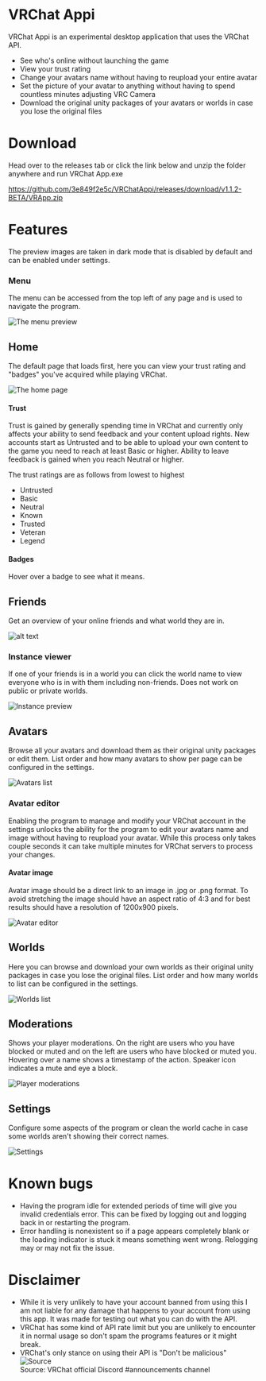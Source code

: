 # VRChat Appi

VRChat Appi is an experimental desktop application that uses the VRChat API.
  - See who's online without launching the game
  - View your trust rating
  - Change your avatars name without having to reupload your entire avatar
  - Set the picture of your avatar to anything without having to spend countless minutes adjusting VRC Camera
  - Download the original unity packages of your avatars or worlds in case you lose the original files
 
# Download

Head over to the releases tab or click the link below and unzip the folder anywhere and run VRChat App.exe

https://github.com/3e849f2e5c/VRChatAppi/releases/download/v1.1.2-BETA/VRApp.zip

# Features

The preview images are taken in dark mode that is disabled by default and can be enabled under settings.

### Menu

The menu can be accessed from the top left of any page and is used to navigate the program.

![The menu preview](https://i.imgur.com/tvVPpjm.png, "The menu")

## Home

The default page that loads first, here you can view your trust rating and "badges" you've acquired while playing VRChat.

![The home page](https://i.imgur.com/3F4dr3I.png, "The home page")

#### Trust

Trust is gained by generally spending time in VRChat and currently only affects your ability to send feedback and your content upload rights. New accounts start as Untrusted and to be able to upload your own content to the game you need to reach at least Basic or higher. Ability to leave feedback is gained when you reach Neutral or higher.

The trust ratings are as follows from lowest to highest

- Untrusted
- Basic
- Neutral
- Known
- Trusted
- Veteran
- Legend


#### Badges

Hover over a badge to see what it means.



## Friends

Get an overview of your online friends and what world they are in.

![alt text](https://i.imgur.com/pFxLZzT.png "Friends list")

### Instance viewer

If one of your friends is in a world you can click the world name to view everyone who is in with them including non-friends. Does not work on public or private worlds.

![Instance preview](https://i.imgur.com/RET8u1j.png "World Preview")

## Avatars

Browse all your avatars and download them as their original unity packages or edit them. List order and how many avatars to show per page can be configured in the settings.

![Avatars list](https://i.imgur.com/LhI3924.png "Avatars list") 

### Avatar editor

Enabling the program to manage and modify your VRChat account in the settings unlocks the ability for the program to edit your avatars name and image without having to reupload your avatar. While this process only takes couple seconds it can take multiple minutes for VRChat servers to process your changes.

#### Avatar image

Avatar image should be a direct link to an image in .jpg or .png format. To avoid stretching the image should have an aspect ratio of 4:3 and for best results should have a resolution of 1200x900 pixels.

![Avatar editor](https://i.imgur.com/g4zpFBT.png "Avatar editor") 

## Worlds

Here you can browse and download your own worlds as their original unity packages in case you lose the original files. List order and how many worlds to list can be configured in the settings.

![Worlds list](https://i.imgur.com/uMMyqQu.png "Worlds list")

## Moderations

Shows your player moderations. On the right are users who you have blocked or muted and on the left are users who have blocked or muted you. Hovering over a name shows a timestamp of the action. Speaker icon indicates a mute and eye a block.

![Player moderations](https://i.imgur.com/j18NKAX.png "Player moderations") 

## Settings

Configure some aspects of the program or clean the world cache in case some worlds aren't showing their correct names.

![Settings](https://i.imgur.com/5ZyVK5M.png "Settings")

# Known bugs
- Having the program idle for extended periods of time will give you invalid credentials error. This can be fixed by logging out and logging back in or restarting the program.
- Error handling is nonexistent so if a page appears completely blank or the loading indicator is stuck it means something went wrong. Relogging may or may not fix the issue.

# Disclaimer

- While it is very unlikely to have your account banned from using this I am not liable for any damage that happens to your account from using this app. It was made for testing out what you can do with the API.
- VRChat has some kind of API rate limit but you are unlikely to encounter it in normal usage so don't spam the programs features or it might break.
- VRChat's only stance on using their API is "Don't be malicious" ![Source](https://i.imgur.com/SAGcwo1.png "Player moderations")<br>
 Source: VRChat official Discord #announcements channel
